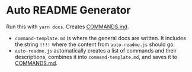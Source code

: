 # Auto README Generator
Run this with `yarn docs`. Creates [COMMANDS.md](/COMMANDS.md).

- `command-template.md` is where the general docs are written. It includes the string `!!!!` where the content from `auto-readme.js` should go.
- `auto-readme.js` automatically creates a list of commands and their descriptions, combines it into `command-template.md`, and saves it to [COMMANDS.md](/COMMANDS.md).
